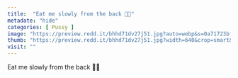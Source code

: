 ```yaml
---
title:  "Eat me slowly from the back 💋😍"
metadate: "hide"
categories: [ Pussy ]
image: "https://preview.redd.it/bhhd71dv27j51.jpg?auto=webp&s=0a71723bf060fd39c0a7d5d63fd48498f6d5549a"
thumb: "https://preview.redd.it/bhhd71dv27j51.jpg?width=640&crop=smart&auto=webp&s=75a35e5d51948b7d466335c28ca5db2a80ff858d"
visit: ""
---
```

Eat me slowly from the back 💋😍
